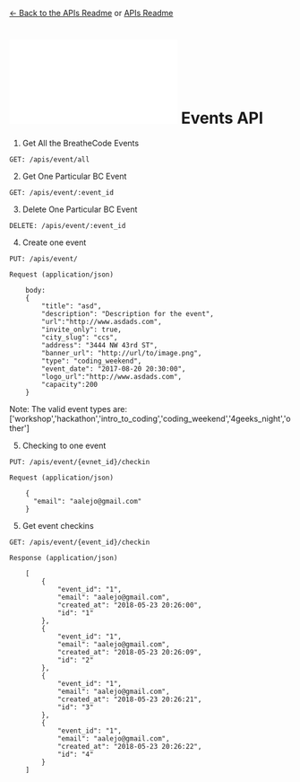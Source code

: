 [<- Back to the APIs Readme](../docs/README.md) or [APIs Readme](../README.md)

# ![alt text](/apis/img/images.php?blob&random&cat=icon&tags=breathecode,32) Events API

1. Get All the BreatheCode Events
```
GET: /apis/event/all
```

2. Get One Particular BC Event
```
GET: /apis/event/:event_id
```

3. Delete One Particular BC Event
```
DELETE: /apis/event/:event_id
```

4. Create one event
```
PUT: /apis/event/

Request (application/json)

    body:
    {
        "title": "asd",
        "description": "Description for the event",
        "url":"http://www.asdads.com",
        "invite_only": true,
        "city_slug": "ccs",
        "address": "3444 NW 43rd ST",
        "banner_url": "http://url/to/image.png",
        "type": "coding_weekend",
        "event_date": "2017-08-20 20:30:00",
        "logo_url":"http://www.asdads.com",
        "capacity":200
    }
```
Note: The valid event types are: ['workshop','hackathon','intro_to_coding','coding_weekend','4geeks_night','other']

5. Checking to one event
```
PUT: /apis/event/{evnet_id}/checkin

Request (application/json)

    {
      "email": "aalejo@gmail.com"
    }

```

5. Get event checkins
```
GET: /apis/event/{event_id}/checkin

Response (application/json)

    [
        {
            "event_id": "1",
            "email": "aalejo@gmail.com",
            "created_at": "2018-05-23 20:26:00",
            "id": "1"
        },
        {
            "event_id": "1",
            "email": "aalejo@gmail.com",
            "created_at": "2018-05-23 20:26:09",
            "id": "2"
        },
        {
            "event_id": "1",
            "email": "aalejo@gmail.com",
            "created_at": "2018-05-23 20:26:21",
            "id": "3"
        },
        {
            "event_id": "1",
            "email": "aalejo@gmail.com",
            "created_at": "2018-05-23 20:26:22",
            "id": "4"
        }
    ]
```